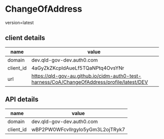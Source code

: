 
# ChangeOfAddress

version=latest

## client details

|name|value|
| --- | --- |
|domain|dev.qld-gov-dev.auth0.com|
|client_id|4aGyZkZKcpIdAueLf5TQaNPtq4OvsYNr|
|url|https://qld-gov-au.github.io/cidm-auth0-test-harness/CoA/ChangeOfAddress/profile/latest/DEV|


## API details

|name|value|
| --- | --- |
|domain|dev.qld-gov-dev.auth0.com|
|client_id|wBP2PW0WFcvIlrgylo5yGm3L2ojTRyk7|

